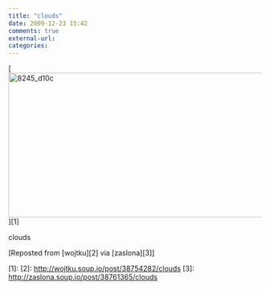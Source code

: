 ```yaml
---
title: "clouds"
date: 2009-12-23 15:42
comments: true
external-url:
categories:
---
```

[<img src="http://5.asset.soup.io/asset/0598/8245_d10c.jpeg" width="540" height="287" alt="8245_d10c" />][1]

clouds

[Reposted from [wojtku][2] via [zaslona][3]]

  [1]: 
  [2]: http://wojtku.soup.io/post/38754282/clouds
  [3]: http://zaslona.soup.io/post/38761365/clouds
